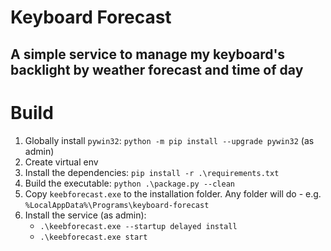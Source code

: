 # Keyboard Forecast
## A simple service to manage my keyboard's backlight by weather forecast and time of day

# Build

1. Globally install `pywin32`: `python -m pip install --upgrade pywin32` (as admin)
2. Create virtual env
3. Install the dependencies: `pip install -r .\requirements.txt`
4. Build the executable: `python .\package.py --clean`
5. Copy `keebforecast.exe` to the installation folder. Any folder will do - e.g. `%LocalAppData%\Programs\keyboard-forecast`
6. Install the service (as admin):
    - `.\keebforecast.exe --startup delayed install`
    - `.\keebforecast.exe start`
